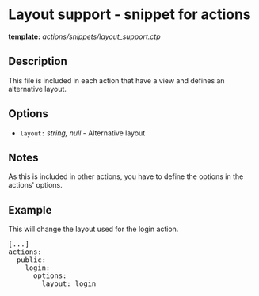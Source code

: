 # Layout support - snippet for actions
<i class="icon-file"></i> **template:** *actions/snippets/layout_support.ctp*

## Description
This file is included in each action that have a view and defines an alternative layout.

## Options
 * `layout:` *string, null* - Alternative layout

## Notes
As this is included in other actions, you have to define the options in the actions' options.

## Example
This will change the layout used for the login action.
<pre class="syntax yaml">
[...]
actions:
  public:
    login:
      options:
        layout: login
</pre>
